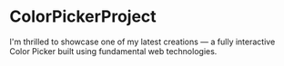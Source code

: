 # ColorPickerProject
I'm thrilled to showcase one of my latest creations — a fully interactive Color Picker built using fundamental web technologies.
